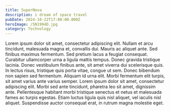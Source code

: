 ```yaml
---
title: SuperNova
description: i dream of space travel
pubDate: 2024-10-22T17:00:00.000Z
heroImage: /SN1994D.jpg
category: Technology
---
```


Lorem ipsum dolor sit amet, consectetur adipiscing elit. Nullam et arcu tincidunt, malesuada magna et, convallis dui. Mauris ac aliquet ante. Sed finibus maximus fermentum. Sed pretium lacus a feugiat consequat. Curabitur ullamcorper urna a ligula mattis tempus. Donec gravida tristique lacinia. Donec vestibulum finibus ante, sit amet viverra dui scelerisque quis. In lectus risus, tristique quis porta vitae, congue ut sem. Donec bibendum non sapien sed fermentum. Aliquam id urna elit. Morbi fermentum elit turpis, sit amet varius ante varius semper. Lorem ipsum dolor sit amet, consectetur adipiscing elit. Morbi sed ante tincidunt, pharetra leo sit amet, dignissim ante. Pellentesque habitant morbi tristique senectus et netus et malesuada fames ac turpis egestas. Etiam luctus ligula quis nisl aliquet, vel iaculis nisl aliquet. Suspendisse auctor consequat erat, in rutrum magna molestie eget.
